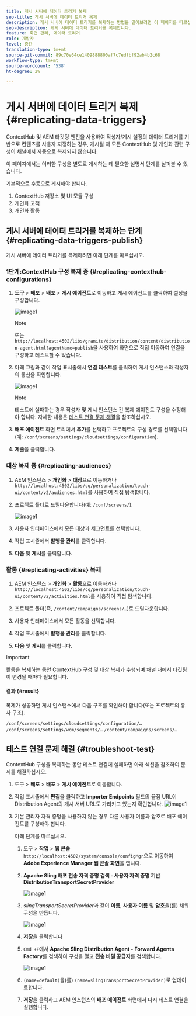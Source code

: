 ```yaml
---
title: 게시 서버에 데이터 트리거 복제
seo-title: 게시 서버에 데이터 트리거 복제
description: 게시 서버에 데이터 트리거를 복제하는 방법을 알아보려면 이 페이지를 따르십시오.
seo-description: 게시 서버에 데이터 트리거를 복제합니다.
feature: 화면 관리, 데이터 트리거
role: 개발자
level: 중간
translation-type: tm+mt
source-git-commit: 89c70e64ce1409888800af7c7edfbf92ab4b2c68
workflow-type: tm+mt
source-wordcount: '538'
ht-degree: 2%

---
```



# 게시 서버에 데이터 트리거 복제 {#replicating-data-triggers}

ContextHub 및 AEM 타깃팅 엔진을 사용하여 작성자/게시 설정의 데이터 트리거를 기반으로 컨텐츠를 사용자 지정하는 경우, 게시될 때 모든 ContextHub 및 개인화 관련 구성이 채널에서 자동으로 복제되지 않습니다.

이 페이지에서는 이러한 구성을 별도로 게시하는 데 필요한 설명서 단계를 살펴볼 수 있습니다.

기본적으로 수동으로 게시해야 합니다.

1. ContextHub 저장소 및 UI 모듈 구성
1. 개인화 고객
1. 개인화 활동

## 게시 서버에 데이터 트리거를 복제하는 단계 {#replicating-data-triggers-publish}

게시 서버에 데이터 트리거를 복제하려면 아래 단계를 따르십시오.

### 1단계:ContextHub 구성 복제 중 {#replicating-contexthub-configurations}

1. **도구** > **배포** > **배포** > **게시 에이전트**&#x200B;로 이동하고 게시 에이전트를 클릭하여 설정을 구성합니다.

   ![image1](/help/user-guide/assets/replicating-triggers/replicating-triggers1.png)

   >[!NOTE]
   >
   >또는 `http://localhost:4502/libs/granite/distribution/content/distribution-agent.html?agentName=publish`을 사용하여 화면으로 직접 이동하여 연결을 구성하고 테스트할 수 있습니다.

1. 아래 그림과 같이 작업 표시줄에서 **연결 테스트**&#x200B;를 클릭하여 게시 인스턴스와 작성자의 통신을 확인합니다.

   ![image1](/help/user-guide/assets/replicating-triggers/replicating-triggers2.png)

   >[!NOTE]
   >
   >테스트에 실패하는 경우 작성자 및 게시 인스턴스 간 복제 에이전트 구성을 수정해야 합니다. 자세한 내용은 [테스트 연결 문제 해결](/help/user-guide/replicating-data-triggers.md#troubleshoot-test)을 참조하십시오.

1. **배포 에이전트** 화면 트리에서 **추가**&#x200B;를 선택하고 프로젝트의 구성 경로를 선택합니다(예: `/conf/screens/settings/cloudsettings/configuration`).

1. **제출**&#x200B;을 클릭합니다.

### 대상 복제 중 {#replicating-audiences}

1. AEM 인스턴스 > **개인화** > **대상**&#x200B;으로 이동하거나 `http://localhost:4502/libs/cq/personalization/touch-ui/content/v2/audiences.html`를 사용하여 직접 탐색합니다.

1. 프로젝트 폴더로 드릴다운합니다(예: `/conf/screens/`).

   ![image1](/help/user-guide/assets/replicating-triggers/replicating-triggers10.png)

1. 사용자 인터페이스에서 모든 대상과 세그먼트를 선택합니다.

1. 작업 표시줄에서 **발행물 관리**&#x200B;를 클릭합니다.

1. **다음** 및 **게시**&#x200B;를 클릭합니다.

### 활동 {#replicating-activities} 복제

1. AEM 인스턴스 > **개인화** > **활동**&#x200B;으로 이동하거나 `http://localhost:4502/libs/cq/personalization/touch-ui/content/v2/activities.html`를 사용하여 직접 탐색합니다.

1. 프로젝트 폴더(즉, `/content/campaigns/screens/…`)로 드릴다운합니다.

1. 사용자 인터페이스에서 모든 활동을 선택합니다.

1. 작업 표시줄에서 **발행물 관리**&#x200B;를 클릭합니다.

1. **다음** 및 **게시**&#x200B;를 클릭합니다.

>[!IMPORTANT]
>
>활동을 복제하는 동안 ContextHub 구성 및 대상 복제가 수행되며 채널 내에서 타깃팅이 변경될 때마다 필요합니다.

#### 결과 {#result}

복제가 성공하면 게시 인스턴스에서 다음 구조를 확인해야 합니다(또는 프로젝트의 유사 구조).

`/conf/screens/settings/cloudsettings/configuration/…`
`/conf/screens/settings/wcm/segments/…`
`/content/campaigns/screens/…`

## 테스트 연결 문제 해결 {#troubleshoot-test}

ContextHub 구성을 복제하는 동안 테스트 연결에 실패하면 아래 섹션을 참조하여 문제를 해결하십시오.

1. 도구 > **배포** > **배포** > **게시 에이전트**&#x200B;로 이동합니다.

1. 작업 표시줄에서 **편집**&#x200B;을 클릭하고 **Importer Endpoints** 필드의 끝점 URL이 Distribution Agent의 게시 서버 URL도 가리키고 있는지 확인합니다.
   ![image1](/help/user-guide/assets/replicating-triggers/replicating-triggers9.png)

1. 기본 관리자 자격 증명을 사용하지 않는 경우 다른 사용자 이름과 암호로 배포 에이전트를 구성해야 합니다.

   아래 단계를 따르십시오.

   1. 도구 > **작업** > **웹 콘솔** `http://localhost:4502/system/console/configMgr`으로 이동하여 **Adobe Experience Manager 웹 콘솔 화면**&#x200B;을 엽니다.
   1. **Apache Sling 배포 전송 자격 증명 검색 - 사용자 자격 증명 기반 DistributionTransportSecretProvider**

      ![image1](/help/user-guide/assets/replicating-triggers/replicating-triggers6.png)

   1. *slingTransportSecretProvider*&#x200B;과 같이 **이름**, **사용자 이름** 및 **암호**&#x200B;을(를) 채워 구성을 만듭니다.

      ![image1](/help/user-guide/assets/replicating-triggers/replicating-triggers7.png)

   1. **저장**&#x200B;을 클릭합니다
   1. `Cmd +F`에서 **Apache Sling Distribution Agent - Forward Agents Factory**&#x200B;를 검색하여 구성을 열고 **전송 비밀 공급자**&#x200B;를 검색합니다.

      ![image1](/help/user-guide/assets/replicating-triggers/replicating-triggers8.png)

   1. `(name=default)`을(를) `(name=slingTransportSecretProvider)`로 업데이트합니다.
   1. **저장**&#x200B;을 클릭하고 AEM 인스턴스의 **배포 에이전트** 화면에서 다시 테스트 연결을 실행합니다.
